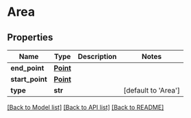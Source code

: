 # Area

## Properties
Name | Type | Description | Notes
------------ | ------------- | ------------- | -------------
**end_point** | [**Point**](Point.md) |  | 
**start_point** | [**Point**](Point.md) |  | 
**type** | **str** |  | [default to 'Area']

[[Back to Model list]](../README.md#documentation-for-models) [[Back to API list]](../README.md#documentation-for-api-endpoints) [[Back to README]](../README.md)


